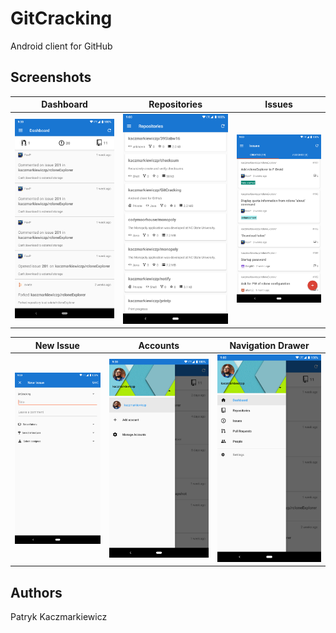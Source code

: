 # GitCracking
Android client for GitHub
## Screenshots
Dashboard|Repositories|Issues
:-------:|:----------:|:----:|
![dashboard](https://github.com/kaczmarkiewiczp/GitCracking/blob/master/Screenshots/dashboard.png?raw=true)|![repositories](https://github.com/kaczmarkiewiczp/GitCracking/blob/master/Screenshots/repositories.png?raw=true)|![issues](https://github.com/kaczmarkiewiczp/GitCracking/blob/master/Screenshots/issues.png?raw=true)

New Issue|Accounts|Navigation Drawer
:-------:|:------:|:--------------:|
![new issue](https://github.com/kaczmarkiewiczp/GitCracking/blob/master/Screenshots/new-issue.png?raw=true)|![accounts](https://github.com/kaczmarkiewiczp/GitCracking/blob/master/Screenshots/accounts.png?raw=true)|![navigation drawer](https://github.com/kaczmarkiewiczp/GitCracking/blob/master/Screenshots/navigation-drawer.png?raw=true)
## Authors
Patryk Kaczmarkiewicz

